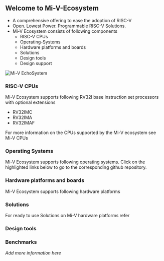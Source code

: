 ## Welcome to Mi-V-Ecosystem
  
- A comprehensive offering to ease the adoption of RISC-V
- Open. Lowest Power. Programmable RISC-V Solutions.
- Mi-V Ecosystem consists of following components
  - RISC-V CPUs
  - Operating-Systems
  - Hardware platforms and boards
  - Solutions
  - Design tools
  - Design support
  
  
![Mi-V EchoSystem](/images/Mi-V_Bubbles.png)
  

### RISC-V CPUs
Mi-V Ecosystem supports following RV32I base instruction set processors with optional extensions
- RV32IMC
- RV32IMA
- RV32IMAF

For more information on the CPUs supported by the Mi-V ecosystem see Mi-V CPUs

### Operating Systems

Mi-V Ecosystem supports following operating systems. Click on the highlighted links
below to go to the corresponding github repository.

    
### Hardware platforms and boards

Mi-V Ecosystem supports following hardware platforms

        
### Solutions
For ready to use Solutions on Mi-V hardware platforms refer 

### Design tools


### Benchmarks
_Add more information here_
